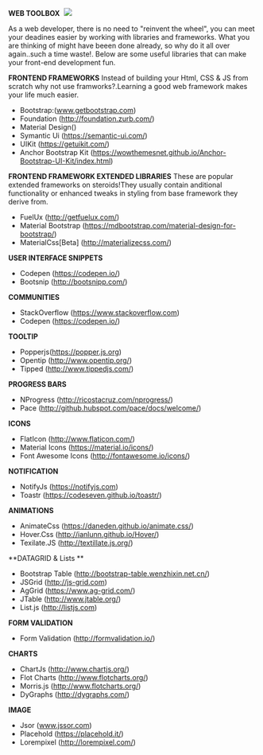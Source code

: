 **WEB TOOLBOX**  <img src="https://img.shields.io/crates/l/rustc-serialize.svg"/>

As a web developer, there is no need to "reinvent the wheel", you can meet your deadines easier by working with libraries and frameworks. What you are thinking of might have beeen done already, so why do it all over again..such a time waste!. Below are some useful libraries that can make your front-end development fun.

**FRONTEND FRAMEWORKS**
Instead of building your Html, CSS & JS from scratch why not use framworks?.Learning a good web framework makes your life much easier.

- Bootstrap:(www.getbootstrap.com)
- Foundation (http://foundation.zurb.com/)
- Material Design() 
- Symantic Ui (https://semantic-ui.com/)
- UIKit (https://getuikit.com/)
- Anchor Bootstrap Kit (https://wowthemesnet.github.io/Anchor-Bootstrap-UI-Kit/index.html)

**FRONTEND FRAMEWORK EXTENDED LIBRARIES**
These are popular extended frameworks on steroids!They usually contain anditional functionality or enhanced tweaks in  styling from base framework they derive from.
  
- FuelUx (http://getfuelux.com/)
- Material Bootstrap (https://mdbootstrap.com/material-design-for-bootstrap/)
- MaterialCss[Beta] (http://materializecss.com/)

**USER INTERFACE SNIPPETS** 
  
- Codepen (https://codepen.io/)
- Bootsnip (http://bootsnipp.com/)

**COMMUNITIES**
- StackOverflow (https://www.stackoverflow.com)
- Codepen (https://codepen.io/)

**TOOLTIP**
- Popperjs(https://popper.js.org)
- Opentip (http://www.opentip.org/)
- Tipped (http://www.tippedjs.com/)

**PROGRESS BARS**
- NProgress (http://ricostacruz.com/nprogress/)
- Pace (http://github.hubspot.com/pace/docs/welcome/)

**ICONS**
- FlatIcon (http://www.flaticon.com/)
- Material Icons (https://material.io/icons/)
- Font Awesome Icons (http://fontawesome.io/icons/)

**NOTIFICATION**
- NotifyJs (https://notifyjs.com)
- Toastr (https://codeseven.github.io/toastr/)


**ANIMATIONS**
- AnimateCss (https://daneden.github.io/animate.css/)
- Hover.Css (http://ianlunn.github.io/Hover/)
- Texilate.JS (http://textillate.js.org/)


**DATAGRID & Lists **
- Bootstrap Table (http://bootstrap-table.wenzhixin.net.cn/)
- JSGrid (http://js-grid.com)
- AgGrid (https://www.ag-grid.com/)
- JTable (http://www.jtable.org/)
- List.js (http://listjs.com)


**FORM VALIDATION**
- Form Validation (http://formvalidation.io/)

**CHARTS**
- ChartJs (http://www.chartjs.org/)
- Flot Charts (http://www.flotcharts.org/)
- Morris.js (http://www.flotcharts.org/)
- DyGraphs (http://dygraphs.com/)

**IMAGE**
- Jsor (www.jssor.com)
- Placehold (https://placehold.it/)
- Lorempixel (http://lorempixel.com/)
